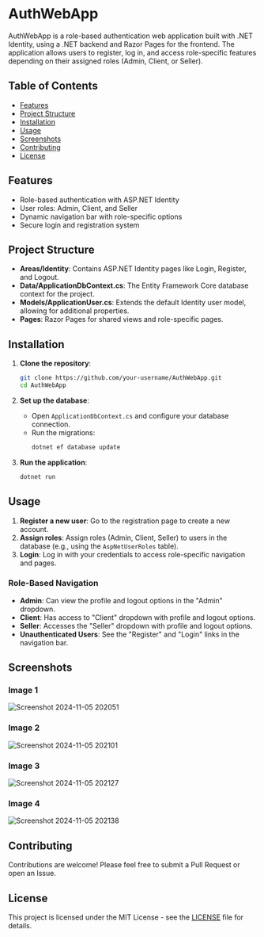 # AuthWebApp

AuthWebApp is a role-based authentication web application built with .NET Identity, using a .NET backend and Razor Pages for the frontend. The application allows users to register, log in, and access role-specific features depending on their assigned roles (Admin, Client, or Seller).

## Table of Contents
- [Features](#features)
- [Project Structure](#project-structure)
- [Installation](#installation)
- [Usage](#usage)
- [Screenshots](#screenshots)
- [Contributing](#contributing)
- [License](#license)

## Features
- Role-based authentication with ASP.NET Identity
- User roles: Admin, Client, and Seller
- Dynamic navigation bar with role-specific options
- Secure login and registration system

## Project Structure
- **Areas/Identity**: Contains ASP.NET Identity pages like Login, Register, and Logout.
- **Data/ApplicationDbContext.cs**: The Entity Framework Core database context for the project.
- **Models/ApplicationUser.cs**: Extends the default Identity user model, allowing for additional properties.
- **Pages**: Razor Pages for shared views and role-specific pages.

## Installation
1. **Clone the repository**:
    ```bash
    git clone https://github.com/your-username/AuthWebApp.git
    cd AuthWebApp
    ```

2. **Set up the database**:
    - Open `ApplicationDbContext.cs` and configure your database connection.
    - Run the migrations:
      ```bash
      dotnet ef database update
      ```

3. **Run the application**:
    ```bash
    dotnet run
    ```

## Usage
1. **Register a new user**: Go to the registration page to create a new account.
2. **Assign roles**: Assign roles (Admin, Client, Seller) to users in the database (e.g., using the `AspNetUserRoles` table).
3. **Login**: Log in with your credentials to access role-specific navigation and pages.

### Role-Based Navigation
- **Admin**: Can view the profile and logout options in the "Admin" dropdown.
- **Client**: Has access to "Client" dropdown with profile and logout options.
- **Seller**: Accesses the "Seller" dropdown with profile and logout options.
- **Unauthenticated Users**: See the "Register" and "Login" links in the navigation bar.

## Screenshots
### Image 1
![Screenshot 2024-11-05 202051](https://github.com/user-attachments/assets/5d6c306a-3938-446f-9126-d477894e6152)

### Image 2
![Screenshot 2024-11-05 202101](https://github.com/user-attachments/assets/06a6af7e-f4d9-4af7-a767-05253df4b281)

### Image 3
![Screenshot 2024-11-05 202127](https://github.com/user-attachments/assets/c8e4ff9f-d10f-475f-af5f-e417713b14ba)

### Image 4
![Screenshot 2024-11-05 202138](https://github.com/user-attachments/assets/3d45e66a-a8f5-4e15-bc1a-648e01a7e320)

## Contributing
Contributions are welcome! Please feel free to submit a Pull Request or open an Issue.

## License
This project is licensed under the MIT License - see the [LICENSE](LICENSE) file for details.

